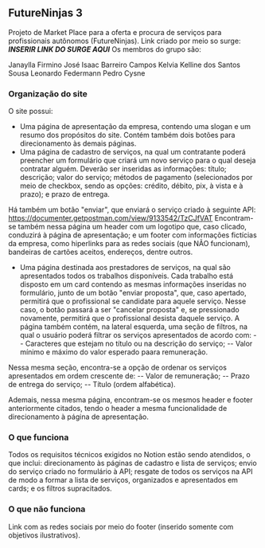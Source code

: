 ## FutureNinjas 3

Projeto de Market Place para a oferta e procura de serviços para profissionais autônomos (FutureNinjas). 
Link criado por meio so surge: ***INSERIR LINK DO SURGE AQUI***
Os membros do grupo são:

Janaylla Firmino
José Isaac Barreiro Campos
Kelvia Kelline dos Santos Sousa
Leonardo Federmann
Pedro Cysne

### Organização do site
O site possui:
- Uma página de apresentação da empresa, contendo uma slogan e um resumo dos propósitos do site. Contém também dois botões para direcionamento às demais páginas.
- Uma página de cadastro de serviços, na qual um contratante poderá preencher um formulário que criará um novo serviço para o qual deseja contratar alguém. Deverão ser inseridas as informações: título; descrição; valor do serviço; métodos de pagamento (selecionados por meio de checkbox, sendo as opções: crédito, débito, pix, à vista e à prazo); e prazo de entrega.

Há também um botão "enviar", que enviará o serviço criado à seguinte API: https://documenter.getpostman.com/view/9133542/TzCJfVAT
Encontram-se também nessa página um header com um logotipo que, caso clicado, conduzirá à página de apresentação; e um footer com informações fictícias da empresa, como hiperlinks para as redes sociais (que NÃO funcionam), bandeiras de cartões aceitos, endereços, dentre outros.

- Uma página destinada aos prestadores de serviços, na qual são apresentados todos os trabalhos disponíveis. Cada trabalho está disposto em um card contendo as mesmas informações inseridas no formulário, junto de um botão "enviar proposta", que, caso apertado, permitirá que o profissional se candidate para aquele serviço. Nesse caso, o botão passará a ser "cancelar proposta" e, se pressionado novamente, permitirá que o profissional desista daquele serviço.
A página também contém, na lateral esquerda, uma seção de filtros, na qual o usuário poderá filtrar os serviços apresentados de acordo com:
-- Caracteres que estejam no título ou na descrição do serviço;
-- Valor mínimo e máximo do valor esperado paara remuneração.

Nessa mesma seção, encontra-se a opção de ordenar os serviços apresentados em ordem crescente de:
-- Valor de remuneração;
-- Prazo de entrega do serviço;
-- Título (ordem alfabética).

Ademais, nessa mesma página, encontram-se os mesmos header e footer anteriormente citados, tendo o header a mesma funcionalidade de direcionamento à página de apresentação.

### O que funciona

Todos os requisitos técnicos exigidos no Notion estão sendo atendidos, o que inclui: direcionamento às páginas de cadastro e lista de serviços; envio do serviço criado no formulário à API; resgate de todos os serviços na API de modo a formar a lista de serviços, organizados e apresentados em cards; e os filtros supracitados.

### O que não funciona

Link com as redes sociais por meio do footer (inserido somente com objetivos ilustrativos). 
